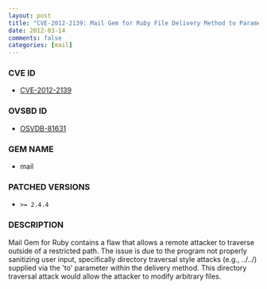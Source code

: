 ```yaml
---
layout: post
title: "CVE-2012-2139: Mail Gem for Ruby File Delivery Method to Parameter Traversal Arbitrary File Manipulation"
date: 2012-03-14
comments: false
categories: [mail]
---
```



### CVE ID

* [CVE-2012-2139](http://www.osvdb.org/show/osvdb/81631)



### OVSBD ID

* [OSVDB-81631](http://www.osvdb.org/show/osvdb/81631)


### GEM NAME

* mail


### PATCHED VERSIONS


* `>= 2.4.4`


### DESCRIPTION

Mail Gem for Ruby contains a flaw that allows a remote attacker to traverse outside of a restricted path. The issue is due to the program not properly sanitizing user input, specifically directory traversal style attacks (e.g., ../../) supplied via the 'to' parameter within the delivery method. This directory traversal attack would allow the attacker to modify arbitrary files.

